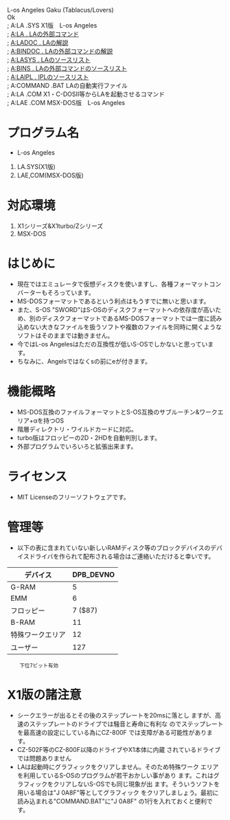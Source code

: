    L-os Angeles Gaku (Tablacus/Lovers)  
   Ok  
   ;         A:LA      .SYS	X1版　L-os Angeles  
   ;         [A:LA      .   	LAの外部コマンド](https://github.com/tablacus/LosAngeles/tree/main/LA)  
   ;         [A:LADOC   .   	LAの解説](https://github.com/tablacus/LosAngeles/tree/main/LADOC)  
   ;         [A:BINDOC  .   	LAの外部コマンドの解説](https://github.com/tablacus/LosAngeles/tree/main/BINDOC)  
   ;         [A:LASYS   .   	LAのソースリスト](https://github.com/tablacus/LosAngeles/tree/main/LASYS)  
   ;         [A:BINS    .   	LAの外部コマンドのソースリスト](https://github.com/tablacus/LosAngeles/tree/main/BINS)  
   ;         [A:LAIPL   .   	IPLのソースリスト](https://github.com/tablacus/LosAngeles/tree/main/LAIPL)  
   ;         A:COMMAND .BAT	LAの自動実行ファイル  
   ;         A:LA      .COM	X1・C-DOSII等からLAを起動させるコマンド  
   ;         A:LAE     .COM	MSX-DOS版　L-os Angeles  


# プログラム名	

- L-os Angeles
1. LA.SYS(X1版)
2. LAE,COM(MSX-DOS版)


# 対応環境

1. X1シリーズ&X1turbo/Zシリーズ
2. MSX-DOS


# はじめに

- 現在ではエミュレータで仮想ディスクを使いますし、各種フォーマットコンバーターもそろっています。
- MS-DOSフォーマットであるという利点はもうすでに無いと思います。
- また、S-OS "SWORD"はS-OSのディスクフォーマットへの依存度が高いため、別のディスクフォーマットであるMS-DOSフォーマットでは一度に読み込めない大きなファイルを扱うソフトや複数のファイルを同時に開くようなソフトはそのままでは動きません。
- 今ではL-os Angelesはただの互換性が低いS-OSでしかないと思っています。
- ちなみに、Angelsではなくsの前にeが付きます。


# 機能概略

- MS-DOS互換のファイルフォーマットとS-OS互換のサブルーチン&ワークエリア+αを持つOS
- 階層ディレクトリ・ワイルドカードに対応。
- turbo版はフロッピーの2D・2HDを自動判別します。
- 外部プログラムでいろいろと拡張出来ます。


# ライセンス

- MIT Licenseのフリーソフトウェアです。
		


# 管理等

- 以下の表に含まれていない新しいRAMディスク等のブロックデバイスのデバイスドライバを作られて配布される場合はご連絡いただけると幸いです。

| デバイス | DPB_DEVNO |
| ---- | ---- |
|G-RAM | 5 |
|EMM | 6 |
|フロッピー	| 7	($87)|
|B-RAM | 11 |
|特殊ワークエリア | 12 |
|ユーザー | 127 |
		下位7ビット有効



# X1版の諸注意

- シークエラーが出るとその後のステップレートを20msに落とし
ますが、高速のステップレートのドライブでは騒音と寿命に有利な
のでステップレートを最高速の設定にしている為にCZ-800F
では支障がある可能性があります。
- CZ-502F等のCZ-800F以降のドライブやX1本体に内蔵
されているドライブでは問題ありません
- LAは起動時にグラフィックをクリアしません。そのため特殊ワーク
エリアを利用しているS-OSのプログラムが若干おかしい事があり
ます。これはグラフィックをクリアしないS-OSでも同じ現象が出
ます。そういうソフトを用いる場合は"J 0A8F"等としてグラフィック
をクリアしましょう。最初に読み込まれる"COMMAND.BAT"に"J 0A8F"
の1行を入れておくと便利です。

